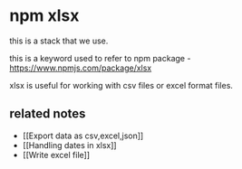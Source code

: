 # npm xlsx

this is a stack that we use. 

this is a keyword used to refer to npm package - https://www.npmjs.com/package/xlsx

xlsx is useful for working with csv files or excel format files. 


## related notes
- [[Export data as csv,excel,json]]
- [[Handling dates in xlsx]]
- [[Write excel file]]
